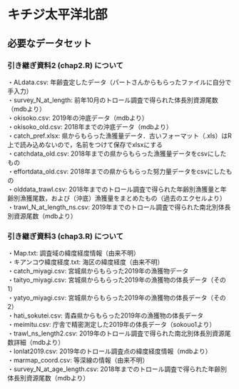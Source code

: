 # キチジ太平洋北部
## 必要なデータセット
### 引き継ぎ資料2 (chap2.R) について
・ALdata.csv: 年齢査定したデータ（パートさんからもらったファイルに自分で手入力）  
・survey_N_at_length: 前年10月のトロール調査で得られた体長別資源尾数（mdbより）  
・okisoko.csv: 2019年の沖底データ（mdbより）  
・okisoko_old.csv: 2018年までの沖底データ（mdbより）  
・catch_pref.xlsx: 県からもらった漁獲量データ．古いフォーマット（.xls）はR上で読み込めないので，名前をつけて保存でxlsxにする  
・catchdata_old.csv: 2018年までの県からもらった漁獲量データをcsvにしたもの  
・effortdata_old.csv: 2018年までの県からもらった努力量データをcsvにしたもの  
・olddata_trawl.csv: 2018年までのトロール調査で得られた年齢別漁獲量と年齢別漁獲尾数，および（沖底）漁獲量をまとめたもの（過去のエクセルより）  
・trawl_N_at_length_ns.csv: 2019年までのトロール調査で得られた南北別体長別資源尾数（mdbより）  

### 引き継ぎ資料3 (chap3.R) について
・Map.txt: 調査域の緯度経度情報（由来不明）  
・キアンコウ緯度経度.txt: 海区の緯度経度（由来不明）  
・catch_miyagi.csv: 宮城県からもらった2019年の漁獲物データ  
・taityo_miyagi.csv: 宮城県からもらった2019年の漁獲物の体長データ（その1）  
・yatyo_miyagi.csv: 宮城県からもらった2019年の漁獲物の体長データ（その2）  
・hati_sokutei.csv: 青森県からもらった2019年の漁獲物の体長データ  
・meimitu.csv: 庁舎で精密測定した2019年の体長データ（sokouo1より）  
・trawl_ns_length2.csv: 2019年のトロール調査で得られた南北別体長別資源尾数詳細（mdbより）  
・lonlat2019.csv: 2019年のトロール調査点の緯度経度情報（mdbより）  
・marmap_coord.csv: 等深線の情報（由来不明）  
・survey_N_at_age_length.csv: 2018年までのトロール調査で得られた年齢別体長別資源尾数（mdbより）     
